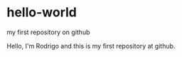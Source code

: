 # hello-world
my first repository on github

Hello, I'm Rodrigo and this is my first repository at github.
